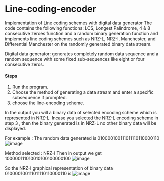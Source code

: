 # Line-coding-encoder
Implementation of Line coding schemes with digital data generator
The code contains the following functions: LCS, Longest Palindrome, 4 & 8 consecutive zeroes function and a random binary generation function and implements line coding schemes such as NRZ-L, NRZ-I, Manchester, and Differential Manchester on the randomly generated binary data stream.

Digital data generator: generates completely random data sequence and a random sequence with some fixed sub-sequences like eight or four consecutive zeros.


#### Steps
1. Run the program.
2. Choose the method of generating a data stream and enter a specific subsequence if prompted. 
3. choose the line-encoding scheme.

In the output you will a binary data of selected encoding scheme which is represented in NRZ-L. Incase you selected the NRZ-L encoding scheme in step 3 , then the binary generated is in NRZ-L no other binary data will be displayed.

For example :
The random data generated is 010000100111011110110000110
![image](https://github.com/GurujuAkhila/Line-coding-encoder/assets/125969582/ae476831-427d-4a6f-bc94-e96b18c41b51)

Method selected : NRZ-I
Then in output we get 100000111010010100100000100 
![image](https://github.com/GurujuAkhila/Line-coding-encoder/assets/125969582/f47aea64-d41d-4f9e-80a4-6c3efa67e4b0)

So the NRZ-I graphical representation of binary data 010000100111011110110000110  is 
![image](https://github.com/GurujuAkhila/Line-coding-encoder/assets/125969582/a2de2678-2fcd-40c1-9dde-264e3062a306)



